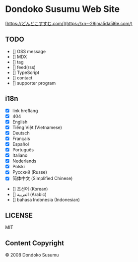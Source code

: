 # Dondoko Susumu Web Site

[https://どんどこすすむ.com/](https://xn--28jma5da5l6e.com/)

## TODO

- [] OSS message
- [] MDX
- [] tag
- [] feed(rss)
- [] TypeScript
- [] contact
- [] supporter program

## i18n

- [x] link hreflang
- [x] 404
- [x] English
- [x] Tiếng Việt (Vietnamese)
- [x] Deutsch
- [x] Français
- [x] Español
- [x] Português
- [x] Italiano
- [x] Nederlands
- [x] Polski
- [x] Русский (Russe)
- [x] 简体中文 (Simplified Chinese)
- [] 조선어 (Korean)
- [] العربية (Arabic)
- [] bahasa Indonesia (Indonesian)

## LICENSE

MIT

## Content Copyright

©️ 2008 Dondoko Susumu
